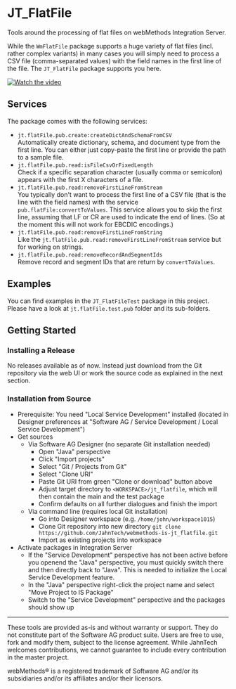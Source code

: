 # JT_FlatFile

Tools around the processing of flat files on webMethods Integration
Server.

While the `WmFlatFile` package supports a huge variety of flat files
(incl. rather complex variants) in many cases you will simply need to
process a CSV file (comma-separated values) with the field names in
the first line of the file. The `JT_FlatFile` package supports you
here.

[![Watch the video](https://img.youtube.com/vi/74jNGZo2r3A/hqdefault.jpg)](https://youtu.be/74jNGZo2r3A)

## Services

The package comes with the following services:

- `jt.flatFile.pub.create:createDictAndSchemaFromCSV`\
  Automatically create dictionary, schema, and document type from the
  first line. You can either just copy-paste the first line or provide
  the path to a sample file.
- `jt.flatFile.pub.read:isFileCsvOrFixedLength`\
  Check if a specific separation character (usually comma or semicolon)
  appears with the first X characters of a file.
- `jt.flatFile.pub.read:removeFirstLineFromStream`\
  You typically don't want to process the first line of a CSV file (that
  is the line with the field names) with the service 
  `pub.flatFile:convertToValues`. This service allows you to skip the
  first line, assuming that LF or CR are used to indicate the end of
  lines. (So at the moment this will not work for EBCDIC encodings.)
- `jt.flatFile.pub.read:removeFirstLineFromString`\
  Like the `jt.flatFile.pub.read:removeFirstLineFromStream` service
  but for working on strings.
- `jt.flatFile.pub.read:removeRecordAndSegmentIds`\
  Remove record and segment IDs that are return by `convertToValues`.

## Examples

You can find examples in the `JT_FlatFileTest` package in this project.
Please have a look at `jt.flatFile.test.pub` folder and its
sub-folders.

## Getting Started

### Installing a Release

No releases available as of now. Instead just download from the Git
repository via the web UI or work the source code as explained in the
next section.

### Installation from Source

- Prerequisite: You need "Local Service Development" installed (located in
  Designer preferences at  "Software AG / Service Development / Local Service
  Development")
- Get sources
  - Via Software AG Designer (no separate Git installation needed)
    - Open "Java" perspective
	- Click "Import projects"
	- Select "Git / Projects from Git"
	- Select "Clone URI"
	- Paste Git URI from green "Clone or download" button above
	- Adjust target directory to `<WORKSPACE>/jt_flatfile`, which will
      then contain the main and the test package
	- Confirm defaults on all further dialogues and finish the import
  - Via command line (requires local Git installation)
    - Go into Designer workspace (e.g. `/home/john/workspace1015`)
    - Clone Git repository into new directory `git clone https://github.com/JahnTech/webmethods-is-jt_flatfile.git`
	- Import as existing projects into workspace
- Activate packages in Integration Server
	- If the "Service Development" perspective has not been active before you openend the "Java" perspective, you must quickly switch there and then directly back to "Java". This is needed to initialize the Local Service Development feature.
	- In the "Java" perspective right-click the project name and select "Move Project to IS Package"
	- Switch to the "Service Development" perspective and the packages should show up

------------------------------

These tools are provided as-is and without warranty or support. They do
not constitute part of the Software AG product suite. Users are free to
use, fork and modify them, subject to the license agreement.
While JahnTech welcomes contributions, we cannot guarantee to include every
contribution in the master project.

webMethods® is a registered trademark of Software AG and/or its subsidiaries
and/or its affiliates and/or their licensors.
